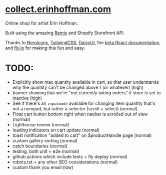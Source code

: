 # [collect.erinhoffman.com](https://collect.erinhoffman.com)

Online shop for artist Erin Hoffman.

Built using the amazing [Remix](https://remix.run) and Shopify Storefront API.

Thanks to [Heroicons](https://heroicons.com/), [TailwindCSS](https://tailwindcss.com/), [DaisyUI](daisyui.com/), the [beta React documentation](https://beta.reactjs.org/), and [fly.io](https://fly.io) for making this fun and easy.

# TODO:
- Explicitly show max quantity available in cart, so that user understands why the quantity can't be changed above 1 (or whatever) (high)
- banner showing that we're "not currently taking orders" if store is set to inactive (high)
- See if there's an `inputmode` available for changing item quantity that's not a numpad, but rather a selector (scroll + select) (normal)
- Float cart button bottom right when navbar is scrolled out of view (normal)
- Lighthouse review (normal)
- loading indicators on cart update (normal)
- toast notification "added to cart" on $productHandle page (normal)
- custom gallery sorting (normal)
- catch boundaries (normal)
- testing, both unit + e2e (normal)
- github actions which include tests + fly deploy (normal)
- robots.txt + any other SEO considerations (normal)
- custom thank you email (low)
